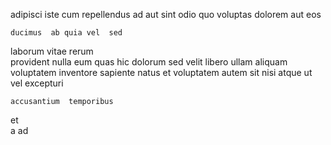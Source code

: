 <!--
title: Balanced regional strategy
author: Meaghan
date: 2015-02-12-2118
link: 2015-02-12-2118-balanced-regional-strategy
tags: [FOSS,rainbows,controller,hacks]
-->

adipisci iste 
cum repellendus ad aut sint 
odio quo  voluptas   dolorem aut eos
 	ducimus  ab quia vel  sed
laborum vitae rerum  
 provident  nulla eum quas  hic 
dolorum sed velit  libero  ullam aliquam voluptatem inventore
  sapiente  natus et voluptatem autem sit
nisi atque ut vel excepturi
 	accusantium  temporibus 
et  
 a ad